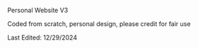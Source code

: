 Personal Website V3

Coded from scratch, personal design, please credit for fair use

Last Edited: 12/29/2024
